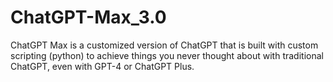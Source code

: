 # ChatGPT-Max_3.0
 ChatGPT Max is a customized version of ChatGPT that is built with custom scripting (python) to achieve things you never thought about with traditional ChatGPT, even with GPT-4 or ChatGPT Plus.
